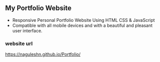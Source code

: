 ## My Portfolio Website

- Responsive Personal Portfolio Website Using HTML CSS & JavaScript
- Compatible with all mobile devices and with a beautiful and pleasant user interface.

### website url

https://naguleshn.github.io/Portfolio/